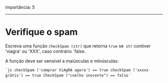 importância: 5

---

# Verifique o spam

Escreva uma função `checkSpam (str)` que retorna `true` se` str` contiver 'viagra' ou 'XXX', caso contrário `false.

A função deve ser sensível a maiúsculas e minúsculas:

`` `js
checkSpam ('comprar ViAgRA agora') == true
checkSpam ('xxxxx grátis') == true
CheckSpam ("coelho inocente") == falso
`` `

